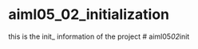# aiml05_02_initialization
this is the init_ information of the project
#   a i m l 0 5 _ 0 2 _ i n i t  
 